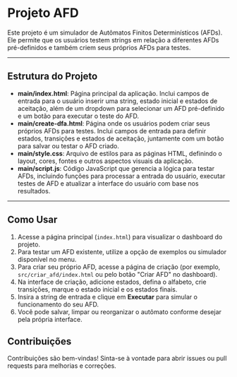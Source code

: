 # Projeto AFD

Este projeto é um simulador de Autômatos Finitos Determinísticos (AFDs). Ele permite que os usuários testem strings em relação a diferentes AFDs pré-definidos e também criem seus próprios AFDs para testes.

---

## Estrutura do Projeto

- **main/index.html**: Página principal da aplicação. Inclui campos de entrada para o usuário inserir uma string, estado inicial e estados de aceitação, além de um dropdown para selecionar um AFD pré-definido e um botão para executar o teste do AFD.
- **main/create-dfa.html**: Página onde os usuários podem criar seus próprios AFDs para testes. Inclui campos de entrada para definir estados, transições e estados de aceitação, juntamente com um botão para salvar ou testar o AFD criado.
- **main/style.css**: Arquivo de estilos para as páginas HTML, definindo o layout, cores, fontes e outros aspectos visuais da aplicação.
- **main/script.js**: Código JavaScript que gerencia a lógica para testar AFDs, incluindo funções para processar a entrada do usuário, executar testes de AFD e atualizar a interface do usuário com base nos resultados.

---

## Como Usar

1. Acesse a página principal (`index.html`) para visualizar o dashboard do projeto.
2. Para testar um AFD existente, utilize a opção de exemplos ou simulador disponível no menu.
3. Para criar seu próprio AFD, acesse a página de criação (por exemplo, `src/criar_afd/index.html` ou pelo botão "Criar AFD" no dashboard).
4. Na interface de criação, adicione estados, defina o alfabeto, crie transições, marque o estado inicial e os estados finais.
5. Insira a string de entrada e clique em **Executar** para simular o funcionamento do seu AFD.
6. Você pode salvar, limpar ou reorganizar o autômato conforme desejar pela própria interface.


## Contribuições

Contribuições são bem-vindas! Sinta-se à vontade para abrir issues ou pull requests para melhorias e correções.
